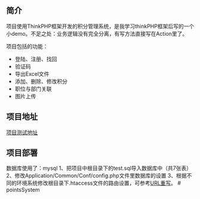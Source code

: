 ﻿## 简介

项目使用ThinkPHP框架开发的积分管理系统，是我学习thinkPHP框架后写的一个小demo。不足之处：业务逻辑没有完全分离，有写方法直接写在Action里了。

项目包括的功能：

*  登陆、注册、找回
*  验证码
*  导出Excel文件
*  添加、删除、修改积分
*  职位与部门关联
*  图片上传

## 项目地址

  [项目测试地址](www.shenchao.net.cn/admin)

## 项目部署

数据库使用了：mysql
  1、把项目中根目录下的test.sql导入数据库中（共7张表）
  2、修改Application/Common/Conf/config.php文件里数据库的设置
  3、根据不同的环境系统修改根目录下.htaccess文件的路由设置，可参考[URL重写](http://document.thinkphp.cn/manual_3_2/url_rewrite.html)。
#   p o i n t s S y s t e m  
 